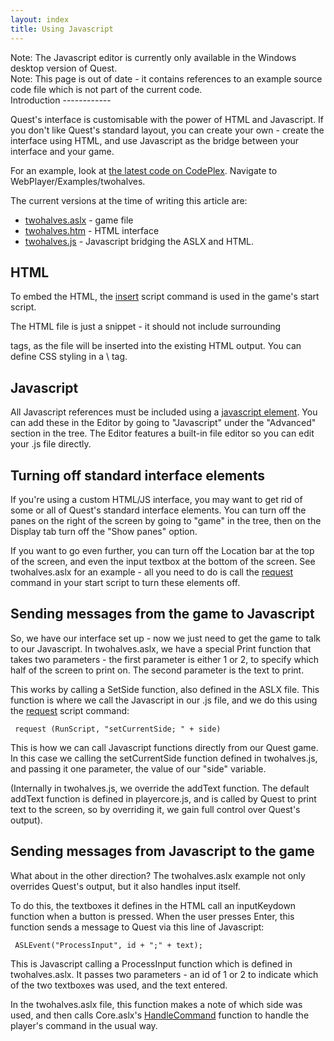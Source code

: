 ```yaml
---
layout: index
title: Using Javascript
---
```


<div class="alert alert-info">
Note: The Javascript editor is currently only available in the Windows desktop version of Quest.

</div>
<div class="alert alert-info">
Note: This page is out of date - it contains references to an example source code file which is not part of the current code.

</div>
Introduction
------------

Quest's interface is customisable with the power of HTML and Javascript. If you don't like Quest's standard layout, you can create your own - create the interface using HTML, and use Javascript as the bridge between your interface and your game.

For an example, look at [the latest code on CodePlex](http://quest.codeplex.com/SourceControl/BrowseLatest). Navigate to WebPlayer/Examples/twohalves.

The current versions at the time of writing this article are:

-   [twohalves.aslx](http://quest.codeplex.com/SourceControl/changeset/view/2ac3e5c8eff3#WebPlayer%2fExamples%2ftwohalves%2ftwohalves.aslx) - game file
-   [twohalves.htm](http://quest.codeplex.com/SourceControl/changeset/view/2ac3e5c8eff3#WebPlayer%2fExamples%2ftwohalves%2ftwohalves.htm) - HTML interface
-   [twohalves.js](http://quest.codeplex.com/SourceControl/changeset/view/2ac3e5c8eff3#WebPlayer%2fExamples%2ftwohalves%2ftwohalves.js) - Javascript bridging the ASLX and HTML.

HTML
----

To embed the HTML, the [insert](../scripts/insert.html) script command is used in the game's start script.

The HTML file is just a snippet - it should not include surrounding

<html>
tags, as the file will be inserted into the existing HTML output. You can define CSS styling in a \<style\> tag.

Javascript
----------

All Javascript references must be included using a [javascript element](../elements/javascript_element.html). You can add these in the Editor by going to "Javascript" under the "Advanced" section in the tree. The Editor features a built-in file editor so you can edit your .js file directly.

Turning off standard interface elements
---------------------------------------

If you're using a custom HTML/JS interface, you may want to get rid of some or all of Quest's standard interface elements. You can turn off the panes on the right of the screen by going to "game" in the tree, then on the Display tab turn off the "Show panes" option.

If you want to go even further, you can turn off the Location bar at the top of the screen, and even the input textbox at the bottom of the screen. See twohalves.aslx for an example - all you need to do is call the [request](../scripts/request.html) command in your start script to turn these elements off.

Sending messages from the game to Javascript
--------------------------------------------

So, we have our interface set up - now we just need to get the game to talk to our Javascript. In twohalves.aslx, we have a special Print function that takes two parameters - the first parameter is either 1 or 2, to specify which half of the screen to print on. The second parameter is the text to print.

This works by calling a SetSide function, also defined in the ASLX file. This function is where we call the Javascript in our .js file, and we do this using the [request](../scripts/request.html) script command:

     request (RunScript, "setCurrentSide; " + side)

This is how we can call Javascript functions directly from our Quest game. In this case we calling the setCurrentSide function defined in twohalves.js, and passing it one parameter, the value of our "side" variable.

(Internally in twohalves.js, we override the addText function. The default addText function is defined in playercore.js, and is called by Quest to print text to the screen, so by overriding it, we gain full control over Quest's output).

Sending messages from Javascript to the game
--------------------------------------------

What about in the other direction? The twohalves.aslx example not only overrides Quest's output, but it also handles input itself.

To do this, the textboxes it defines in the HTML call an inputKeydown function when a button is pressed. When the user presses Enter, this function sends a message to Quest via this line of Javascript:

     ASLEvent("ProcessInput", id + ";" + text);

This is Javascript calling a ProcessInput function which is defined in twohalves.aslx. It passes two parameters - an id of 1 or 2 to indicate which of the two textboxes was used, and the text entered.

In the twohalves.aslx file, this function makes a note of which side was used, and then calls Core.aslx's [HandleCommand](../functions/corelibrary/handlecommand.html) function to handle the player's command in the usual way.
